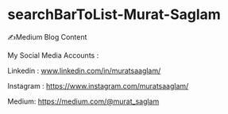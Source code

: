 # searchBarToList-Murat-Saglam
✍️Medium Blog Content

My Social Media Accounts :

Linkedin : www.linkedin.com/in/muratsaaglam/

Instagram : https://www.instagram.com/muratsaaglam/ 

Medium: https://medium.com/@murat_saglam

